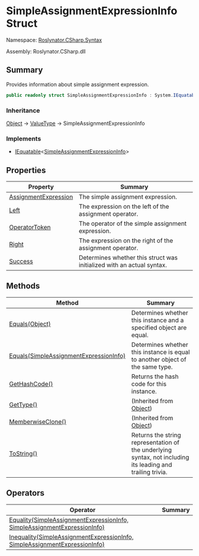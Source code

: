 # SimpleAssignmentExpressionInfo Struct

Namespace: [Roslynator.CSharp.Syntax](../README.md)

Assembly: Roslynator\.CSharp\.dll

## Summary

Provides information about simple assignment expression\.

```csharp
public readonly struct SimpleAssignmentExpressionInfo : System.IEquatable<Roslynator.CSharp.Syntax.SimpleAssignmentExpressionInfo>
```

### Inheritance

[Object](https://docs.microsoft.com/en-us/dotnet/api/system.object) &#x2192; [ValueType](https://docs.microsoft.com/en-us/dotnet/api/system.valuetype) &#x2192; SimpleAssignmentExpressionInfo

### Implements

* [IEquatable](https://docs.microsoft.com/en-us/dotnet/api/system.iequatable-1)\<[SimpleAssignmentExpressionInfo](./README.md)>

## Properties

| Property | Summary |
| -------- | ------- |
| [AssignmentExpression](AssignmentExpression/README.md) | The simple assignment expression\. |
| [Left](Left/README.md) | The expression on the left of the assignment operator\. |
| [OperatorToken](OperatorToken/README.md) | The operator of the simple assignment expression\. |
| [Right](Right/README.md) | The expression on the right of the assignment operator\. |
| [Success](Success/README.md) | Determines whether this struct was initialized with an actual syntax\. |

## Methods

| Method | Summary |
| ------ | ------- |
| [Equals(Object)](Equals/README.md) | Determines whether this instance and a specified object are equal\. |
| [Equals(SimpleAssignmentExpressionInfo)](Equals/README.md) | Determines whether this instance is equal to another object of the same type\. |
| [GetHashCode()](GetHashCode/README.md) | Returns the hash code for this instance\. |
| [GetType()](https://docs.microsoft.com/en-us/dotnet/api/system.object.gettype) |  \(Inherited from [Object](https://docs.microsoft.com/en-us/dotnet/api/system.object)\) |
| [MemberwiseClone()](https://docs.microsoft.com/en-us/dotnet/api/system.object.memberwiseclone) |  \(Inherited from [Object](https://docs.microsoft.com/en-us/dotnet/api/system.object)\) |
| [ToString()](ToString/README.md) | Returns the string representation of the underlying syntax, not including its leading and trailing trivia\. |

## Operators

| Operator | Summary |
| -------- | ------- |
| [Equality(SimpleAssignmentExpressionInfo, SimpleAssignmentExpressionInfo)](op_Equality/README.md) | |
| [Inequality(SimpleAssignmentExpressionInfo, SimpleAssignmentExpressionInfo)](op_Inequality/README.md) | |

